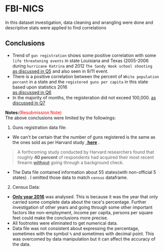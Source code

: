 # FBI-NICS
In this dataset investigation, data cleaning and wrangling were done and descriptive stats were applied to find correlations
## Conclusions
* Trend of `gun registration` shows some positive correlation with some `life threatening events` in state Louisiana and Texas (2005-2006 during `hurricane Katrina` and 2012 `The Sandy Hook school shooting`<br> <a href="#Q5">as discussed in Q5</a> and also seen in 9/11 event. 
* There is a positive correlation between the percent of `White population percent` in a state and the `registered guns per capita` in this state based upon statistics 2016 <br> <a href="#Q6">as discussed in Q6</a><br>
* In the majority of months, the registeration did not exceed 100,000. <a href="#Q7">as discussed in Q7</a><br>


<b> Notes:</b><span style="color:red">(Resubmission Note)</span><br>
The above conclusions were limited by the followings:<br>
1. Guns registration data file:
  * We can't be certain that the number of guns registered is the same as the ones sold as per Harvard study ___[here](https://github.com/BuzzFeedNews/nics-firearm-background-checks/blob/master/README.md)__ .
> A forthcoming study conducted by Harvard researchers found that roughly <b>40 percent</b> of respondents had acquired their most recent firearm <b><u>without</u></b> going through a background check.
  * The Data file contained information about 55 states(with non-official 5 states) . I omitted those data to match `census` dataframe.



2. Census Data:
  * <b><u>Only year 2016</u></b> was analysed. This is because it was the year that only carried some complete data about the race's percentage. Further investigation of other years and going through some other important factors like non-employment, income per capita, persons per square feet could make the conclusions more precise.
  * All footnotes were eliminated to get numerical data.
  * Data file was not consistent about expressing the percentage, sometimes with the symbol `%` and sometimes with decimal point. This was overcomed by data manipulation but it can affect the accuracy of the data.
 
